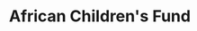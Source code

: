 ---
title: "African Children's Fund"
url: /faringdon/african-childrens-fund/
shop: Gebrauchtwaren
---